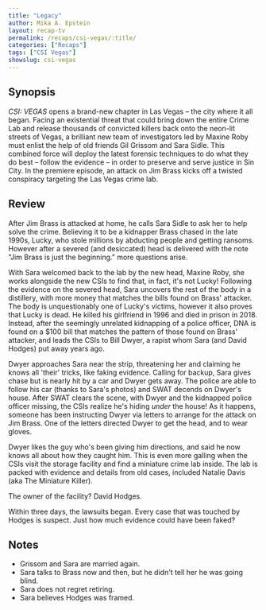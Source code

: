 ```yaml
---
title: "Legacy"
author: Mika A. Epstein
layout: recap-tv
permalink: /recaps/csi-vegas/:title/
categories: ["Recaps"]
tags: ["CSI Vegas"]
showslug: csi-vegas
---
```


## Synopsis

_CSI: VEGAS_ opens a brand-new chapter in Las Vegas – the city where it all began. Facing an existential threat that could bring down the entire Crime Lab and release thousands of convicted killers back onto the neon-lit streets of Vegas, a brilliant new team of investigators led by Maxine Roby must enlist the help of old friends Gil Grissom and Sara Sidle. This combined force will deploy the latest forensic techniques to do what they do best – follow the evidence – in order to preserve and serve justice in Sin City. In the premiere episode, an attack on Jim Brass kicks off a twisted conspiracy targeting the Las Vegas crime lab.

## Review

After Jim Brass is attacked at home, he calls Sara Sidle to ask her to help solve the crime. Believing it to be a kidnapper Brass chased in the late 1990s, Lucky, who stole millions by abducting people and getting ransoms.  However after a severed (and desiccated) head is delivered with the note "Jim Brass is just the beginning." more questions arise.

With Sara welcomed back to the lab by the new head, Maxine Roby, she works alongside the new CSIs to find that, in fact, it's not Lucky! Following the evidence on the severed head, Sara uncovers the rest of the body in a distillery, with more money that matches the bills found on Brass' attacker. The body is unquestionably one of Lucky's victims, however it also proves that Lucky is dead. He killed his girlfriend in 1996 and died in prison in 2018. Instead, after the seemingly unrelated kidnapping of a police officer, DNA is found on a $100 bill that matches the pattern of those found on Brass' attacker, and leads the CSIs to Bill Dwyer, a rapist whom Sara (and David Hodges) put away years ago.

Dwyer approaches Sara near the strip, threatening her and claiming he knows all 'their' tricks, like faking evidence. Calling for backup, Sara gives chase but is nearly hit by a car and Dwyer gets away. The police are able to follow his car (thanks to Sara's photos) and SWAT decends on Dwyer's house. After SWAT clears the scene, with Dwyer and the kidnapped police officer missing, the CSIs realize he's hiding _under_ the house! As it happens, someone has been instructing Dwyer via letters to arrange for the attack on Jim Brass. One of the letters directed Dwyer to get the head, and to wear gloves.

Dwyer likes the guy who's been giving him directions, and said he now knows all about how they caught him. This is even more galling when the CSIs visit the storage facility and find a miniature crime lab inside. The lab is packed with evidence and details from old cases, included Natalie Davis (aka The Miniature Killer).

The owner of the facility? David Hodges.

Within three days, the lawsuits began. Every case that was touched by Hodges is suspect. Just how much evidence could have been faked?

## Notes

* Grissom and Sara are married again.
* Sara talks to Brass now and then, but he didn't tell her he was going blind.
* Sara does not regret retiring.
* Sara believes Hodges was framed.

